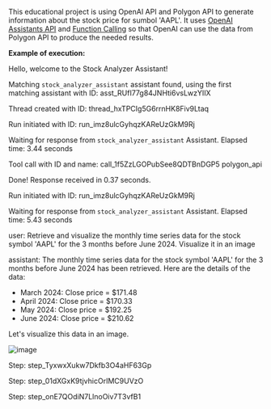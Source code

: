This educational project is using OpenAI API and Polygon API to generate information about the stock price for sumbol 'AAPL'.
It uses [OpenAI Assistants API](https://platform.openai.com/docs/assistants/overview) and [Function Calling](https://platform.openai.com/docs/guides/function-calling) so that OpenAI can use the data from Polygon API to produce the needed results.




<b>Example of execution:</b>

Hello, welcome to the Stock Analyzer Assistant!

Matching `stock_analyzer_assistant` assistant found, using the first matching assistant with ID:  asst_RUfI77g84JNHti6vsLwzYIIX

Thread created with ID:  thread_hxTPCIg5G6rrnHK8Fiv9Ltaq

Run initiated with ID:  run_imz8ulcGyhqzKAReUzGkM9Rj

Waiting for response from `stock_analyzer_assistant` Assistant. Elapsed time: 3.44 seconds

Tool call with ID and name: call_1f5ZzLGOPubSee8QDTBnDGP5 polygon_api

Done! Response received in 0.37 seconds.

Run initiated with ID:  run_imz8ulcGyhqzKAReUzGkM9Rj

Waiting for response from `stock_analyzer_assistant` Assistant. Elapsed time: 5.43 seconds

user: Retrieve and visualize the monthly time series data for the stock symbol 'AAPL' for the 3 months before June 2024. Visualize it in an image

assistant: The monthly time series data for the stock symbol 'AAPL' for the 3 months before June 2024 has been retrieved. Here are the details of the data:

- March 2024: Close price = $171.48
- April 2024: Close price = $170.33 
- May 2024: Close price = $192.25
- June 2024: Close price = $210.62

Let's visualize this data in an image.

![image](https://github.com/user-attachments/assets/ba8835d1-3401-4449-bd6c-64aa81e210c0)

Step: step_TyxwxXukw7Dkfb3O4aHF63Gp

Step: step_01dXGxK9tjvhicOrIMC9UVzO

Step: step_onE7QOdiN7LlnoOiv7T3vfB1


